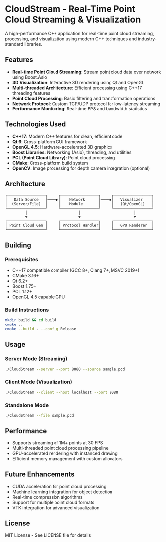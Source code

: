 # CloudStream - Real-Time Point Cloud Streaming & Visualization

A high-performance C++ application for real-time point cloud streaming, processing, and visualization using modern C++ techniques and industry-standard libraries.

## Features

- **Real-time Point Cloud Streaming**: Stream point cloud data over network using Boost.Asio
- **3D Visualization**: Interactive 3D rendering using Qt and OpenGL
- **Multi-threaded Architecture**: Efficient processing using C++17 threading features
- **Point Cloud Processing**: Basic filtering and transformation operations
- **Network Protocol**: Custom TCP/UDP protocol for low-latency streaming
- **Performance Monitoring**: Real-time FPS and bandwidth statistics

## Technologies Used

- **C++17**: Modern C++ features for clean, efficient code
- **Qt 6**: Cross-platform GUI framework
- **OpenGL 4.5**: Hardware-accelerated 3D graphics
- **Boost Libraries**: Networking (Asio), threading, and utilities
- **PCL (Point Cloud Library)**: Point cloud processing
- **CMake**: Cross-platform build system
- **OpenCV**: Image processing for depth camera integration (optional)

## Architecture

```
┌─────────────────┐     ┌─────────────────┐     ┌─────────────────┐
│   Data Source   │────▶│    Network      │────▶│   Visualizer    │
│  (Server/File)  │     │    Module       │     │   (Qt/OpenGL)   │
└─────────────────┘     └─────────────────┘     └─────────────────┘
         │                       │                        │
         ▼                       ▼                        ▼
┌─────────────────┐     ┌─────────────────┐     ┌─────────────────┐
│ Point Cloud Gen │     │ Protocol Handler│     │   GPU Renderer  │
└─────────────────┘     └─────────────────┘     └─────────────────┘
```

## Building

### Prerequisites

- C++17 compatible compiler (GCC 8+, Clang 7+, MSVC 2019+)
- CMake 3.16+
- Qt 6.2+
- Boost 1.75+
- PCL 1.12+
- OpenGL 4.5 capable GPU

### Build Instructions

```bash
mkdir build && cd build
cmake ..
cmake --build . --config Release
```

## Usage

### Server Mode (Streaming)
```bash
./CloudStream --server --port 8080 --source sample.pcd
```

### Client Mode (Visualization)
```bash
./CloudStream --client --host localhost --port 8080
```

### Standalone Mode
```bash
./CloudStream --file sample.pcd
```

## Performance

- Supports streaming of 1M+ points at 30 FPS
- Multi-threaded point cloud processing pipeline
- GPU-accelerated rendering with instanced drawing
- Efficient memory management with custom allocators

## Future Enhancements

- CUDA acceleration for point cloud processing
- Machine learning integration for object detection
- Real-time compression algorithms
- Support for multiple point cloud formats
- VTK integration for advanced visualization

## License

MIT License - See LICENSE file for details

